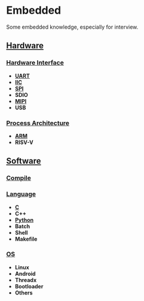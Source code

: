 # Embedded
Some embedded knowledge, especially for interview.

## [Hardware](https://github.com/lowkeyway/Embedded/tree/master/Hardware)
### [Hardware Interface](https://github.com/lowkeyway/Embedded/tree/master/Hardware/Hardware%20Interface)
+ **[UART](https://github.com/lowkeyway/Embedded/blob/master/Hardware/Hardware%20Interface/UART.md)**
+ **[IIC](https://github.com/lowkeyway/Embedded/blob/master/Hardware/Hardware%20Interface/IIC.md)**
+ **[SPI](https://github.com/lowkeyway/Embedded/blob/master/Hardware/Hardware%20Interface/SPI.md)**
+ **SDIO**
+ **[MIPI](https://github.com/lowkeyway/Embedded/blob/master/Hardware/Hardware%20Interface/mipi.md)**
+ **USB**

### [Process Architecture](https://github.com/lowkeyway/Embedded/tree/master/Hardware/Processor%20architecture)
* **[ARM](https://github.com/lowkeyway/Embedded/tree/master/Hardware/Processor%20architecture/ARM)**
* **RISV-V**

## [Software](https://github.com/lowkeyway/Embedded/tree/master/Software)
### [Compile](https://github.com/lowkeyway/Embedded/tree/master/Software/Compile)

### [Language](https://github.com/lowkeyway/Embedded/tree/master/Software/Language)
+ **[C](https://github.com/lowkeyway/Embedded/tree/master/Software/Language/C)**
+ **C++**
+ **[Python](https://github.com/lowkeyway/Embedded/tree/master/Software/Language/Python)**
+ **Batch**
+ **Shell**
+ **Makefile**

### [OS](https://github.com/lowkeyway/Embedded/tree/master/Software/OS)
+ **Linux**
+ **Android**
+ **Threadx**
+ **Bootloader**
+ **Others**
